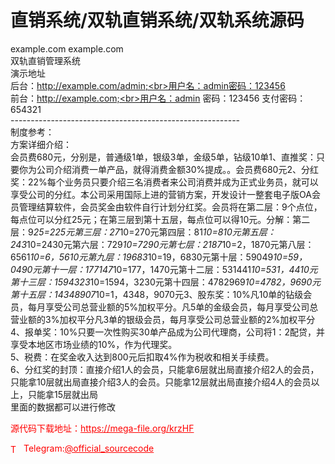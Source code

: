 # 直销系统/双轨直销系统/双轨系统源码

example.com  example.com<br>双轨直销管理系统<br>演示地址<br>后台：http://example.com/admin;<br>用户名：admin密码：123456<br>前台：http://example.com;<br>用户名：admin 密码：123456 支付密码：654321<br>---------------------------------------------------------<br>制度参考：<br>方案详细介绍：<br>会员费680元，分别是，普通级1单，银级3单，金级5单，钻级10单1、直推奖：只要你为公司介绍消费一单产品，就得消费金额30%提成。。会员费680元2、分红奖：22%每个业务员只要介绍三名消费者来公司消费并成为正式业务员，就可以享受公司的分红。本公司采用国际上进的营销方案，开发设计一整套电子版OA会员管理结算软件，会员奖金由软件自行计划分红奖。会员将在第二层：9个点位，每点位可以分红25元；在第三层到第十五层，每点位可以得10元。分解：第二层：9*25=225元第三层：27*10=270元第四层：81*10=810元第五层：243*10=2430元第六层：729*10=7290元第七层：2187*10=2，1870元第八层：6561*10=6，5610元第九层：19683*10=19，6830元第十层：59049*10=59，0490元第十一层：177147*10=177，1470元第十二层：531441*10=531，4410元第十三层：1594323*10=1594，3230元第十四层：4782969*10=4782，9690元第十五层：14348907*10=1，4348，9070元3、股东奖：10%凡10单的钻级会员，每月享受公司总营业额的5%加权平分。凡5单的金级会员，每月享受公司总营业额的3%加权平分凡3单的银级会员，每月享受公司总营业额的2%加权平分4、报单奖：10%只要一次性购买30单产品成为公司代理商，公司将1：2配贷，并享受本地区市场业绩的10%，作为代理奖。<br>5、税费：在奖金收入达到800元后扣取4%作为税收和相关手续费。<br>6、分红奖的封顶：直接介绍1人的会员，只能拿6层就出局直接介绍2人的会员，只能拿10层就出局直接介绍3人的会员。只能拿12层就出局直接介绍4人的会员以上，只能拿15层就出局<br>里面的数据都可以进行修改<br>


<p style="color: red;">源代码下载地址：<a href="https://mega-file.org/krzHF" style="color: red;">https://mega-file.org/krzHF</a></p><p style="color: red;"><img src="https://cdn-icons-png.flaticon.com/512/2111/2111646.png" alt="Telegram Icon" style="width: 16px; vertical-align: middle; margin-right: 5px;">Telegram:<a href="https://t.me/official_sourcecode" style="color: red;">@official_sourcecode</a></p>